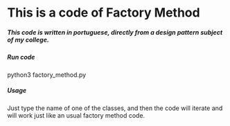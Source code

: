 # This is a code of Factory Method

##### This code is written in portuguese, directly from a design pattern subject of my college.

##### Run code

python3 factory_method.py

##### Usage

Just type the name of one of the classes, and then the code will iterate and will work just like an usual factory method code.
